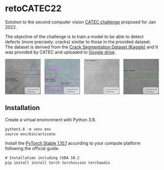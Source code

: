 # retoCATEC22
Solution to the second computer vision [CATEC challenge](https://sites.google.com/view/retopercepcioncatec/inicio) proposed for Jan 2022.

The objective of the challenge is to train a model to be able to detect defects (more precisely: cracks) similar to those in the provided dataset. The dataset is derived from the [Crack Segmentation Dataset (Kaggle)](https://www.kaggle.com/lakshaymiddha/crack-segmentation-dataset) and It was provided by CATEC and uploaded to [Google drive](https://drive.google.com/uc?id=1QaZmWaAlnik7P7V4ju1saVVuEqhHXcr4).

![Crack dataset overview](imgs/crack-dataset-overview.png)

## Installation
Create a virtual environment with Python 3.8.
```shell
python3.8 -m venv env
source env/bin/activate
```
Install the [PyTorch Stable 1.10.1](https://pytorch.org/get-started/locally/) according to your compute platform following the official guide.

```shell
# Installation including CUDA 10.2
pip install install torch torchvision torchaudio
```



